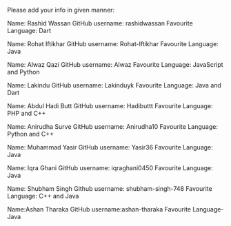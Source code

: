 Please add your info in given manner:

Name: Rashid Wassan
GitHub username: rashidwassan
Favourite Language: Dart

Name: Rohat Iftikhar
GitHub username: Rohat-Iftikhar
Favourite Language: Java

Name: Alwaz Qazi
GitHub username: Alwaz
Favourite Language: JavaScript and Python

Name: Lakindu 
GitHub username: Lakinduyk
Favourite Language: Java and Dart

Name: Abdul Hadi Butt
GitHub username: Hadibuttt
Favourite Language: PHP and C++

Name: Anirudha Surve
GitHub username: Anirudha10
Favourite Language: Python and C++

Name: Muhammad Yasir
GitHub username: Yasir36
Favourite Language: Java

Name: Iqra Ghani
GitHub username: iqraghani0450
Favourite Language: Java

Name: Shubham Singh
Github username: shubham-singh-748
Favourite Language: C++ and Java

Name:Ashan Tharaka
GitHub username:ashan-tharaka
Favourite Language-Java
